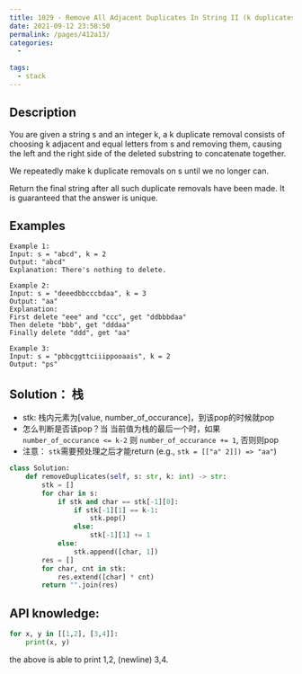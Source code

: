 ```yaml
---
title: 1029 - Remove All Adjacent Duplicates In String II (k duplicates)
date: 2021-09-12 23:58:50
permalink: /pages/412a13/
categories:
  - 
  
tags:
  - stack
---
```

## Description
You are given a string s and an integer k, a k duplicate removal consists of choosing k adjacent and equal letters from s and removing them, causing the left and the right side of the deleted substring to concatenate together.

We repeatedly make k duplicate removals on s until we no longer can.

Return the final string after all such duplicate removals have been made. It is guaranteed that the answer is unique.

## Examples
```
Example 1:
Input: s = "abcd", k = 2
Output: "abcd"
Explanation: There's nothing to delete.

Example 2:
Input: s = "deeedbbcccbdaa", k = 3
Output: "aa"
Explanation: 
First delete "eee" and "ccc", get "ddbbbdaa"
Then delete "bbb", get "dddaa"
Finally delete "ddd", get "aa"

Example 3:
Input: s = "pbbcggttciiippooaais", k = 2
Output: "ps"
```


## Solution： 栈
- stk: 栈内元素为[value, number_of_occurance]，到该pop的时候就pop
- 怎么判断是否该pop？当 当前值为栈的最后一个时，如果`number_of_occurance <= k-2` 则 `number_of_occurance += 1`, 否则则pop
- 注意： `stk`需要预处理之后才能return (e.g., `stk = [["a" 2]]) => "aa"`)
```python
class Solution:
    def removeDuplicates(self, s: str, k: int) -> str:
        stk = []
        for char in s:
            if stk and char == stk[-1][0]:
                if stk[-1][1] == k-1:
                    stk.pop()
                else:
                    stk[-1][1] += 1
            else:
                stk.append([char, 1])
        res = []
        for char, cnt in stk:
            res.extend([char] * cnt)
        return "".join(res)
```

## API knowledge:
```python
for x, y in [[1,2], [3,4]]:
    print(x, y)
```
the above is able to print 1,2, (newline) 3,4. 
